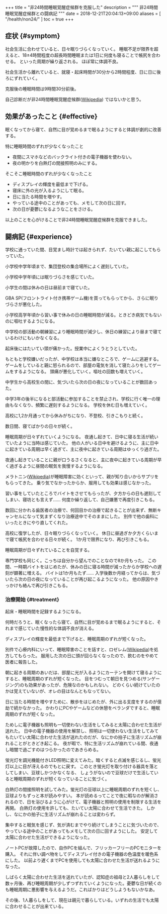 +++
title = "非24時間睡眠覚醒症候群を克服した"
description = """
非24時間睡眠覚醒症候群との闘病記
"""
date = 2018-12-21T20:04:13+09:00
aliases = [ "/health/non24/" ]
toc = true
+++
## 症状 {#symptom}
社会生活に合わせていると、日々眠りづらくなっていく。
睡眠不足が限界を超えると、18±4時間程度の超長時間睡眠または1日に何度も寝ることで帳尻を合わせる。
といった周期が繰り返される。
ほぼ常に体調不良。

社会生活から離れていると、就寝・起床時間が30分から2時間程度、日に日に後ろにずれていく。

克服後の睡眠時間は9時間30分前後。

自己診断だが非24時間睡眠覚醒症候群([Wikipedia](https://ja.wikipedia.org/wiki/%E9%9D%9E24%E6%99%82%E9%96%93%E7%9D%A1%E7%9C%A0%E8%A6%9A%E9%86%92%E7%97%87%E5%80%99%E7%BE%A4))
ではないかと思う。

## 効果があったこと {#effective}
眠くなってから寝て、自然に目が覚めるまで眠るようにすると体調が劇的に改善する。

特に睡眠時間のずれが少なくなったこと

- 夜間にスマホなどのバックライト付きの電子機器を使わない。
- 夜の明かりを白熱灯の間接照明のみにする。

そこそこ睡眠時間のずれが少なくなったこと

- ディスプレイの輝度を最低まで下げる。
- 寝床に外の光が入るようにして眠る。
- 日に当たる時間を増やす。
- やっている途中のことがあっても、メモして次の日に回す。
- 次の日が憂鬱になるようなことをさける。

以上のことを心がけることで非24時間睡眠覚醒症候群を克服できました。

## 闘病記 {#experience}

学校に通っていた間、目覚まし時計では起きられず、たいてい親に起こしてもらっていた。

小学校中学年頃まで、集団登校の集合場所によく遅刻していた。

小学校中学年頃には眠りづらさを感じていた。

小学生の間は休みの日は昼前まで寝ていた。

GBA SP(フロントライト付き携帯ゲーム機)を買ってもらってから、さらに眠りづらさが悪化した。

小学校高学年頃から習い事で休みの日の睡眠時間が減る。ときどき病気でもないのに嘔吐するようになる。

中学校の部活動の朝練習により睡眠時間が減少し、休日の練習により昼まで寝ているわけにもいかなくなる。

起床後にはたいてい頭が痛かった。授業中によくうとうとしていた。

もともと学校嫌いだったが、中学校は本当に嫌なところで、ゲームに逃避する。
ゲームをしていると親に怒られるので、部屋の電気を消して寝たふりをしてゲームをするようになる。
頭痛が悪化していく。嘔吐の回数も増えていく。

中学生から高校生の間に、気づいたら次の日の夜になっていることが数回あった。

中学3年の後半になると部活動に参加することを禁止され、学校に行く唯一の理由もなくなり、頻繁に遅刻するようになる。
学校を休む日も増えていく。

高校に1,2か月通ってから休みがちになり、不登校、引きこもりと続く。

数日間、寝てばかりの日々が続く。

睡眠周期が日々ずれていくようになる。
夜通し起きて、日中に寝る生活が続いていたように当時は感じていた。
他の人がいる日中を避けるように、主に日中に起きている周期は早く過ぎて、主に夜中に起きている周期はゆっくり過ぎた。

夜通し起きていることに親が口うるさくなると、主に夜中に起きている周期が早く過ぎるように昼間の眠気を我慢するようになる。

メラトニン([Wikipedia](https://ja.wikipedia.org/wiki/%E3%83%A1%E3%83%A9%E3%83%88%E3%83%8B%E3%83%B3))が睡眠障害に効くといって、親が知り合いからサプリをもらってきた。
乗り気でなかったからか、服用しても効果は感じなかった。

習い事をしていたところでバイトをさせてもらったが、夕方からの日も遅刻してしまい、寝坊とも言えず……
何度か繰り返して、自己嫌悪で再度引きこもる。

数回に分かれる歯医者の治療で、何回目かの治療で起きることが出来ず、無断キャンセルになって気まずくなり治療途中でそのままにした。
別件で他の歯科にいったときにやり直してくれた。

高校に復学したが、日々眠りづらくなっていく。
休日に昼過ぎか夕方くらいまで寝て帳尻を合わせる日々が続く。
1か月で限界になり、再び引きこもる。

睡眠周期が日々ずれていることを自覚する。

専門学校も同じく。こっちは自分から望んでのことなので8か月もった。
この間、一時期バイトをはじめたが、休みの日に寝る時間が減ったからか学校への遅刻が顕著に増える。
バイトは1か月もたず……
入学後数か月経ってからは、気づいたら次の日の夜になっていることが再び起こるようになった。
他の原因やきっかけも絡んで再び引きこもる。

### 治療開始 {#treatment}
起床・睡眠時間を記録するようになる。

何時だろうと、眠くなったら寝て、自然に目が覚めるまで眠るようにすると、それまで感じていた慢性的な体調不良が消える。

ディスプレイの輝度を最低まで下げると、睡眠周期のずれが短くなった。

別件で心療内科にいって、睡眠障害のことを話すと、ロゼレム([Wikipedia](https://ja.wikipedia.org/wiki/%E3%83%A9%E3%83%A1%E3%83%AB%E3%83%86%E3%82%AA%E3%83%B3))を処方してもらった。
服用した次の日に頭が回らなくなったので、飲むのをやめて医者に報告した。

朝に起きる周期のあいだは、部屋に光が入るようにカーテンを開けて寝るようにすると、睡眠周期のずれが短くなった。
目をつむって朝日を見つめる(サンゲージング)のも効果があったが、危険なのかもしれない。
どのくらい続けていたのかは覚えていないが、オレの目はなんともなってない。

日に当たる時間を増やすために、散歩をはじめたが、外に出る支度をするのが億劫で続かなかった。
かわりにPCやゲームなどの休憩をベランダですると、睡眠周期のずれが短くなった。

ためしに電子機器も照明も一切使わない生活をしてみると太陽に合わせた生活が送れた。
日中の電子機器の使用を解禁し、照明は一切使わない生活をしてみてもたいてい太陽に合わせた生活が送れたのだが、なにかの拍子に生活リズムが崩れることがときどき起こる。
夜が暇で、特に生活リズムが崩れている間、夜通し暗闇で過ごすのはつらかったのであきらめる。

蛍光灯を調光機能付きLED照明に変えてみた。暗くすると点滅を感じるし、蛍光灯以上に目が冴えるのでもとに戻す。
このとき蛍光灯を取り付ける器具を落としてしまい、豆球しかつかなくなる、
しょうがないので豆球だけで生活していると睡眠周期のずれが短くなっていることに気づく。

白熱灯の間接照明を試してみた。蛍光灯の豆球以上に睡眠周期のずれを短くし、豆球よりもずっと本が読みやすい。
本が読めるってことで夜に暇なのが解消されるので、日を浴びるように心がけて、電子機器と照明の使用を制限する生活を再開。
白熱灯の使用を許しても、たいてい太陽に合わせて生活できた。
しかし、なにかの拍子に生活リズムが崩れることは変わらず。

集中すると眠気を感じず、気が済むまでやり続けてしまうことに気づいたので、やっている途中のことがあってもメモして次の日に回すようにした。
安定して太陽に合わせた生活ができるようになった。

ノートPCが故障したので、自作PCを組んで、フリッカーフリーのPCモニターを購入。
それに伴い調べ物をしてディスプレイ付きの電子機器の色温度を暖色系にした。
以前より遅くまでPCを使用しても太陽に合わせた生活が送れるようになった。

しばらく太陽に合わせた生活を送れていたが、認知症の祖母と2人暮らしをして数ヶ月後、再び睡眠周期が少しずつずれていくようになった。憂鬱な日が続くのも睡眠周期に悪影響を与えるようだ。こればかりはどうしようもないかなあ。

その後、1人暮らしをして、現在は親元で暮らしている。いずれの生活でも太陽に合わせることが出来ている。
